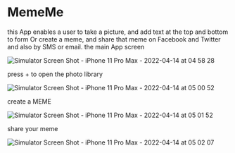 # MemeMe
this  App enables a user to take a picture, and add text at the top and bottom to form Or create a meme, 
and share that meme on Facebook and Twitter and also by SMS or email.
the main App screen 

![Simulator Screen Shot - iPhone 11 Pro Max - 2022-04-14 at 04 58 28](https://user-images.githubusercontent.com/57073911/163299340-cd34cdf4-5401-4398-bf58-b299f539e87c.png)

press + to open  the photo library

![Simulator Screen Shot - iPhone 11 Pro Max - 2022-04-14 at 05 00 52](https://user-images.githubusercontent.com/57073911/163299658-ee1ec326-84c4-41f9-8005-1ea7bb968d22.png)

create  a MEME

![Simulator Screen Shot - iPhone 11 Pro Max - 2022-04-14 at 05 01 52](https://user-images.githubusercontent.com/57073911/163299799-65f7f5c2-4db8-4f45-be7e-1dac3e305450.png)

share your meme

![Simulator Screen Shot - iPhone 11 Pro Max - 2022-04-14 at 05 02 07](https://user-images.githubusercontent.com/57073911/163299936-71df5c0d-b774-4613-92e0-da329c5d44f9.png)
